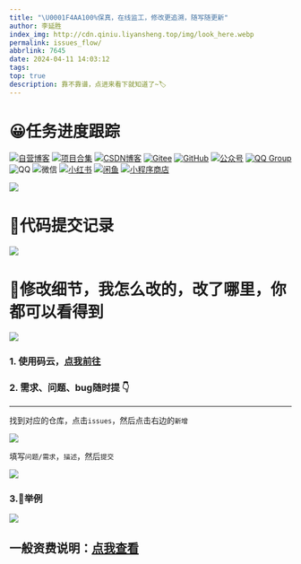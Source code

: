 ```yaml
---
title: "\U0001F4AA100%保真，在线监工，修改更追溯，随写随更新"
author: 李延胜
index_img: http://cdn.qiniu.liyansheng.top/img/look_here.webp
permalink: issues_flow/
abbrlink: 7645
date: 2024-04-11 14:03:12
tags:
top: true
description: 靠不靠谱，点进来看下就知道了~🏷
---
```

# 😀任务进度跟踪

<span>
<a href="http://www.liyansheng.top/blog"><img src="https://img.shields.io/badge/木子空间-自营博客-00dfbf" alt="自营博客"></a>
<a href="https://yan-sheng-li.github.io/project/"><img src="https://img.shields.io/badge/木子空间-项目&资料-1e90ff" alt="项目合集"></a>
<a href="https://blog.csdn.net/weixin_44107140"><img src="https://img.shields.io/badge/木子空间-CSDN&粉丝1.5w+-FC5531" alt="CSDN博客"></a>
<a href="https://gitee.com/yan-sheng-li"><img src="https://img.shields.io/badge/木子空间-Gitee-orange" alt="Gitee"></a>
<a href="https://github.com/yan-sheng-li"><img src="https://img.shields.io/badge/木子空间-GitHub-black" alt="GitHub"></a>
<a href="http://cdn.qiniu.liyansheng.top/img/gzh_muzikongjianPro.png"><img src="https://img.shields.io/badge/木子空间Pro-公众号&粉丝6k+-brightgreen" alt="公众号"></a>
<a href="https://qm.qq.com/cgi-bin/qm/qr?k=NZUoWMzd3PQLWwxRGMiBNYEnVkEdNq__&jump_from=webapi&authKey=kgAofDqUzgwMCSX+UQQwxf837zMeWFGGmo4iIcbgkklW2pdfmVOlxPWAK6sMYMaC"><img src="https://img.shields.io/badge/木子空间-QQ社群(450+人)-18a2ea" alt="QQ Group"></a>
<img src="https://img.shields.io/badge/博主-QQ：1761724207-29a1db" alt="QQ">
<img src="https://img.shields.io/badge/博主-微信：17641244340-07c261" alt="微信">
<a href="https://www.xiaohongshu.com/user/profile/668f634100000000030315a1"><img src="https://img.shields.io/badge/木子空间-小红书-FF2842" alt="小红书"></a>
<a href="http://cdn.qiniu.liyansheng.top/img/20250423150441.png"><img src="https://img.shields.io/badge/木子空间-闲鱼-ffe10f" alt="闲鱼"></a>
<a href="http://cdn.qiniu.liyansheng.top/img/20250423145452.png"><img src="https://img.shields.io/badge/木子空间-小程序商店-green" alt="小程序商店"></a>
</span>

![](http://cdn.qiniu.liyansheng.top/img/note2.png)
# 🎯代码提交记录
![](http://cdn.qiniu.liyansheng.top/img/note4.png)
# 📝修改细节，我怎么改的，改了哪里，你都可以看得到
![](http://cdn.qiniu.liyansheng.top/img/20240623140314.png)
### 1. 使用码云，[点我前往](https://gitee.com/)

### 2. 需求、问题、bug随时提     👇

---

找到对应的仓库，点击`issues`，然后点击右边的`新增`

![](http://cdn.qiniu.liyansheng.top/img/s1.png)

填写`问题/需求`，`描述`，然后`提交`

![](http://cdn.qiniu.liyansheng.top/img/s2.png)

### 3.🔑举例

![](http://cdn.qiniu.liyansheng.top/img/s3.png)

## 一般资费说明：[点我查看](/remote_help/)